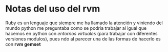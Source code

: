 Notas del uso del rvm
====================
Ruby es un lenguaje que siempre me ha llamado la atención y viniendo del mundo python me preguntaba como se podria trabajar al igual que hacemos en python con *entornos virtuales* (para trabajar con  diferentes versiones modulos), pues ndo al parecer una de las formas de hacerlo es con **rvm gemset**